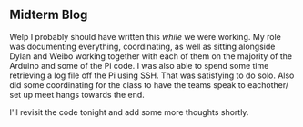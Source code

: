 ## Midterm Blog

Welp I probably should have written this *while* we were working. My role was documenting everything, coordinating, as well as sitting alongside Dylan and Weibo working together with each of them on the majority of the Arduino and some of the Pi code. I was also able to spend some time retrieving a log file off the Pi using SSH. That was satisfying to do solo. Also did some coordinating for the class to have the teams speak to eachother/ set up meet hangs towards the end. 

I'll revisit the code tonight and add some more thoughts shortly. 
